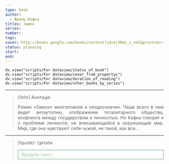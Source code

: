 ```yaml
---
type: book
author:
  - Франц Кафка
titles: Замок
series:
number:
tags:
cover: http://books.google.com/books/content?id=ejXRAs_c_nUC&printsec=frontcover&img=1&zoom=1&edge=curl&source=gbs_api
status: planning
start:
end:
---
```

```dataviewjs
dv.view("scripts/For dataview/status_of_book")
dv.view("scripts/For dataview/cover_from_propertys")
dv.view("scripts/For dataview/duration_of_reading")
dv.view("scripts/For dataview/other_books_by_series")
```
---

>[!info] Анотація
><p align="justify">Роман «Замок» многопланов и неоднозначен. Чаще всего в нем видят антиутопию, отображение тоталитарного общества, конфликта между государством и личностью. Но Кафка говорит и о проблеме личности, не вписывающейся в окружающий мир. Мир, где она чувствуют себя чужой, не такой, как все...</p>

---

>[!quote]- Цитати
><div align="justify" style="border: 2px solid #A0CAA6; padding: 5px 10px 5px 10px; font-style: italic; color: #A0CAA6 ">Введите текст</div>
